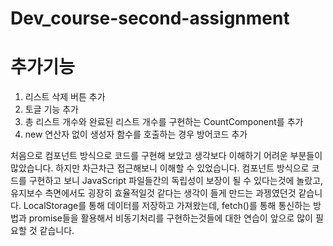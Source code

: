 # Dev_course-second-assignment

# 추가기능
1. 리스트 삭제 버튼 추가
2. 토글 기능 추가
3. 총 리스트 개수와 완료된 리스트 개수를 구현하는 CountComponent를 추가
4. new 연산자 없이 생성자 함수를 호출하는 경우 방어코드 추가

처음으로 컴포넌트 방식으로 코드를 구현해 보았고 생각보다 이해하기 어려운 부분들이 많았습니다.
하지만 차근차근 접근해보니 이해할 수 있었습니다.
컴포넌트 방식으로 코드를 구현하고 보니 JavaScript 파일들간의 독립성이 보장이 될 수 있다는것에 놀랐고,
유지보수 측면에서도 굉장히 효율적일것 같다는 생각이 들게 만드는 과젱였던것 같습니다.
LocalStorage를 통해 데이터를 저장하고 가져왔는데, fetch()를 통해 통신하는 방법과
promise들을 활용해서 비동기처리를 구현하는것들에 대한 연습이 앞으로 많이 필요할 것 같습니다.
